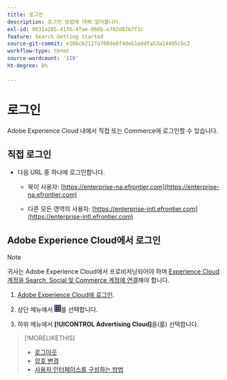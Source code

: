 ```yaml
---
title: 로그인
description: 로그인 방법에 대해 알아봅니다.
exl-id: 9631a285-41f6-4fae-966b-e702d87b7f1c
feature: Search Getting Started
source-git-commit: e16bc62127a708de8f4deb1eddfa53a14405cbc2
workflow-type: tm+mt
source-wordcount: '110'
ht-degree: 0%

---
```


# 로그인

Adobe Experience Cloud 내에서 직접 또는 Commerce에 로그인할 수 있습니다.

## 직접 로그인

* 다음 URL 중 하나에 로그인합니다.

   * 북미 사용자: [https://enterprise-na.efrontier.com](https://enterprise-na.efrontier.com)

   * 다른 모든 영역의 사용자: [https://enterprise-intl.efrontier.com](https://enterprise-intl.efrontier.com)

## Adobe Experience Cloud에서 로그인

>[!NOTE]
>
>귀사는 Adobe Experience Cloud에서 프로비저닝되어야 하며 [Experience Cloud 계정을 Search, Social 및 Commerce 계정에 연결](https://experiencecloud.adobe.com/resources/help/ko_KR/mcloud/organizations.html)해야 합니다.

1. [Adobe Experience Cloud에 로그인](https://experienceleague.adobe.com/docs/core-services/interface/experience-cloud.html?lang=ko#signin).

1. 상단 메뉴에서 ![솔루션 선택기](/help/search-social-commerce/assets/menu-icon.png "솔루션 선택기")를 선택합니다.

1. 하위 메뉴에서 **[!UICONTROL Advertising Cloud]**&#x200B;을(를) 선택합니다.

>[!MORELIKETHIS]
>
>* [로그아웃](log-out.md)
>* [암호 변경](/help/search-social-commerce/tools/password-change.md)
>* [사용자 인터페이스를 구성하는 방법](user-interface.md)
